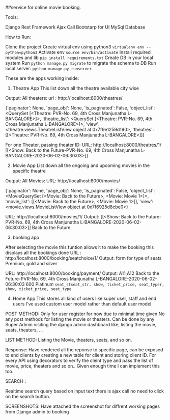 ##service for online movie booking.

Tools:

Django Rest Framework
Ajax Call
Bootstarp for UI
MySql Database

How to Run:

Clone the project
Create virtual env using python3 `virtualenv env --python=python3`
Activate env `source env/bin/activate`
Install required modules and lib `pip install requirements.txt`
Create DB in your local system
Run `python manage.py migrate` to migrate the schema to DB
Run local server: `python manage.py runserver`

These are the apps working inside:
  1. Theatre App 
  This list down all the theatre available city wise

Output: 
All theaters: url : http://localhost:8000/theatres/

{'paginator': None, 'page_obj': None, 'is_paginated': False, 'object_list': <QuerySet [<Theatre: PVR-No. 69, 4th Cross Manjunatha L-BANGALORE>]>, 'theatre_list': <QuerySet [<Theatre: PVR-No. 69, 4th Cross Manjunatha L-BANGALORE>]>, 'view': <theatre.views.TheatreListView object at 0x7f9e1259d190>, 'theatres': [[<Theatre: PVR-No. 69, 4th Cross Manjunatha L-BANGALORE>]]}

For one Theater, passing theater ID: URL: http://localhost:8000/theatres/1/
[[<Show: Back to the Future-PVR-No. 69, 4th Cross Manjunatha L-BANGALORE-2020-06-02-06:30:03>]]


  2. Movie App
  List down all the ongoing and upcoming movies in the specific theatre

 Output:
All Movies: URL: http://localhost:8000/movies/

 {'paginator': None, 'page_obj': None, 'is_paginated': False, 'object_list': <MovieQuerySet [<Movie: Back to the Future>, <Movie: Movie 1>]>, 'movie_list': [[<Movie: Back to the Future>, <Movie: Movie 1>]], 'view': <movie.views.MovieListView object at 0x7f6925d8cbe0>}


URL: http://localhost:8000/movies/1/
Output: 
[[<Show: Back to the Future-PVR-No. 69, 4th Cross Manjunatha L-BANGALORE-2020-06-02-06:30:03>]] Back to the Future



  3. booking app

  After selecting the movie this funtion allows it to make the booking
  this displays all the bookings done
URL : http://localhost:8000/booking/seatchoice/1/
Output: form for type of seats Premium, gold and silver


URL: http://localhost:8000/booking/payment/
Output: A11,A12 Back to the Future-PVR-No. 69, 4th Cross Manjunatha L-BANGALORE-2020-06-02-06:30:03 600 Platinum `seat_stseat_str, show, ticket_price, seat_typer, show, ticket_price, seat_type`


  4. Home App
  This stores all kind of users like super user, staff and end users 
  I've used custom user model rather than default user model.

 POST METHOD:
 Only for user register for now due to minimal time given
 No any post methods for listing the movie or theaters. Can be done by any Super Admin visiting the django admin dashboard like, listing the movie, seats, theaters, ...

 LIST METHOD:
 Listing the Movie, theaters, seats, and so on.

 Response:
 Have rendered all the reponse to specific page, can be exposed to end clients by creating a new table for client and storing client ID. For every API using decorators to verify the cleint type and pass the list of movie, price, theaters and so on.. Given enough time I can implement this too. 
 
 SEARCH :

 Realtime search query based on input text there is ajax call no need to click on the search button.

SCREENSHOTS: Have attached the screenshot for diffrent working pages from Django admin to booking